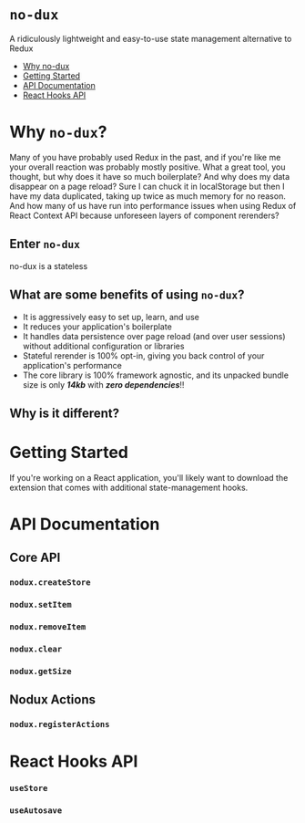 # `no-dux`
A ridiculously lightweight and easy-to-use state management alternative to Redux

- <a name='Why no-dux'>[Why no-dux](#why-no-dux)</a>
- <a name='getting-started'>[Getting Started](#getting-started)</a>
- <a name='api-documentation'>[API Documentation](#api-documentation)</a>
- <a name='react-hooks-api'>[React Hooks API](#react-hooks-api)</a>

# Why `no-dux`?
Many of you have probably used Redux in the past, and if you're like me your overall reaction was probably mostly positive. What a great tool, you thought, but why does it have so much boilerplate? And why does my data disappear on a page reload? Sure I can chuck it in localStorage but then I have my data duplicated, taking up twice as much memory for no reason. And how many of us have run into performance issues when using Redux of React Context API because unforeseen layers of component rerenders?

## Enter `no-dux`
no-dux is a stateless

## What are some benefits of using `no-dux`?
- It is aggressively easy to set up, learn, and use
- It reduces your application's boilerplate
- It handles data persistence over page reload (and over user sessions) without additional configuration or libraries
- Stateful rerender is 100% opt-in, giving you back control of your application's performance
- The core library is 100% framework agnostic, and its unpacked bundle size is only _**14kb**_ with _**zero dependencies**_!!

## Why is it different?


# Getting Started

If you're working on a React application, you'll likely want to download the extension that comes with additional state-management hooks.

# API Documentation
## Core API
### `nodux.createStore`
### `nodux.setItem`
### `nodux.removeItem`
### `nodux.clear`
### `nodux.getSize`

## Nodux Actions
### `nodux.registerActions`

# React Hooks API
### `useStore`
### `useAutosave`